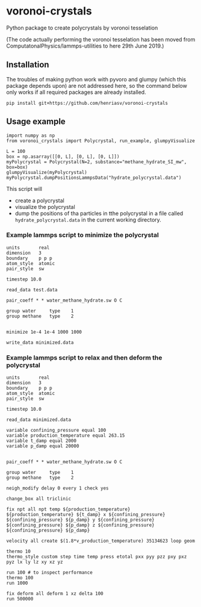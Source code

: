 # voronoi-crystals
Python package to create polycrystals by voronoi tesselation

(The code actually performing the voronoi tesselation has been moved from ComputatonalPhysics/lammps-utilities to here 29th June 2019.)

## Installation 
The troubles of making python work with pyvoro and glumpy (which this package depends upon) are not addressed here, so the command below only works if all required packages are already installed. 
```
pip install git+https://github.com/henriasv/voronoi-crystals
```

## Usage example 
```
import numpy as np
from voronoi_crystals import Polycrystal, run_example, glumpyVisualize

L = 100
box = np.asarray([[0, L], [0, L], [0, L]])
myPolycrystal = Polycrystal(N=2, substance="methane_hydrate_SI_mw", box=box)
glumpyVisualize(myPolycrystal)
myPolycrystal.dumpPositionsLammpsData("hydrate_polycrystal.data")
```

This script will 
* create a polycrystal 
* visualize the polycrystal  
* dump the positions of tha particles in tthe polycrystal in a file called ```hydrate_polycrystal.data``` in the current working directory. 

### Example lammps script to minimize the polycrystal 
```
units		real
dimension 	3
boundary 	p p p
atom_style 	atomic
pair_style 	sw

timestep 10.0

read_data test.data

pair_coeff * * water_methane_hydrate.sw O C

group water 	type 	1
group methane 	type 	2


minimize 1e-4 1e-4 1000 1000

write_data minimized.data
```


### Example lammps script to relax and then deform the polycrystal 
```
units		real
dimension 	3
boundary 	p p p
atom_style 	atomic
pair_style 	sw

timestep 10.0

read_data minimized.data

variable confining_pressure equal 100
variable production_temperature equal 263.15
variable t_damp equal 2000
variable p_damp equal 20000


pair_coeff * * water_methane_hydrate.sw O C

group water 	type 	1
group methane 	type 	2

neigh_modify delay 0 every 1 check yes

change_box all triclinic

fix npt all npt temp ${production_temperature} ${production_temperature} ${t_damp} x ${confining_pressure} ${confining_pressure} ${p_damp} y ${confining_pressure} ${confining_pressure} ${p_damp} z ${confining_pressure} ${confining_pressure} ${p_damp}

velocity all create $(1.8*v_production_temperature) 35134623 loop geom

thermo 10
thermo_style custom step time temp press etotal pxx pyy pzz pxy pxz pyz lx ly lz xy xz yz 

run 100 # to inspect performance
thermo 100
run 1000 

fix deform all deform 1 xz delta 100
run 500000

```


